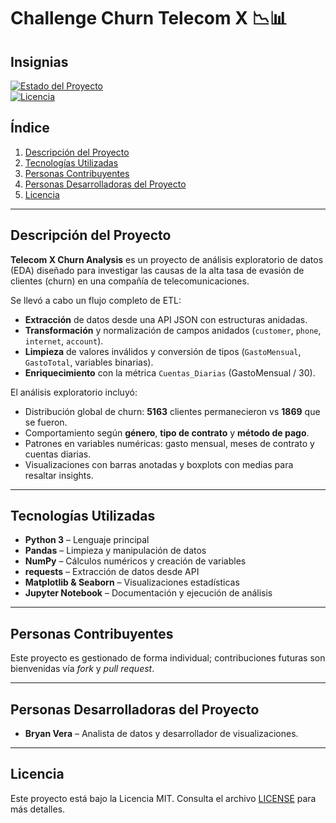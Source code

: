 # Challenge Churn Telecom X 📉📊

## Insignias

[![Estado del Proyecto](https://img.shields.io/badge/estado-terminado-brightgreen)](https://github.com/tu_usuario/telecomx-churn)  
[![Licencia](https://img.shields.io/badge/licencia-MIT-green)](https://opensource.org/licenses/MIT)

## Índice

1. [Descripción del Proyecto](#descripción-del-proyecto)  
2. [Tecnologías Utilizadas](#tecnologías-utilizadas)  
3. [Personas Contribuyentes](#personas-contribuyentes)  
4. [Personas Desarrolladoras del Proyecto](#personas-desarrolladoras-del-proyecto)  
5. [Licencia](#licencia)  

---

## Descripción del Proyecto

**Telecom X Churn Analysis** es un proyecto de análisis exploratorio de datos (EDA) diseñado para investigar las causas de la alta tasa de evasión de clientes (churn) en una compañía de telecomunicaciones.  

Se llevó a cabo un flujo completo de ETL:

- **Extracción** de datos desde una API JSON con estructuras anidadas.  
- **Transformación** y normalización de campos anidados (`customer`, `phone`, `internet`, `account`).  
- **Limpieza** de valores inválidos y conversión de tipos (`GastoMensual`, `GastoTotal`, variables binarias).  
- **Enriquecimiento** con la métrica `Cuentas_Diarias` (GastoMensual / 30).  

El análisis exploratorio incluyó:

- Distribución global de churn: **5163** clientes permanecieron vs **1869** que se fueron.  
- Comportamiento según **género**, **tipo de contrato** y **método de pago**.  
- Patrones en variables numéricas: gasto mensual, meses de contrato y cuentas diarias.  
- Visualizaciones con barras anotadas y boxplots con medias para resaltar insights.

---

## Tecnologías Utilizadas

- **Python 3** – Lenguaje principal  
- **Pandas** – Limpieza y manipulación de datos  
- **NumPy** – Cálculos numéricos y creación de variables  
- **requests** – Extracción de datos desde API  
- **Matplotlib & Seaborn** – Visualizaciones estadísticas  
- **Jupyter Notebook** – Documentación y ejecución de análisis  

---

## Personas Contribuyentes

Este proyecto es gestionado de forma individual; contribuciones futuras son bienvenidas vía *fork* y *pull request*.

---

## Personas Desarrolladoras del Proyecto

- **Bryan Vera** – Analista de datos y desarrollador de visualizaciones.

---

## Licencia

Este proyecto está bajo la Licencia MIT. Consulta el archivo [LICENSE](LICENSE) para más detalles.  
